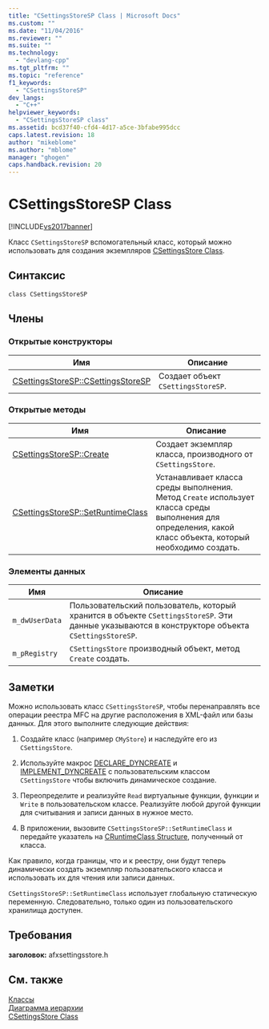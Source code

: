 ```yaml
---
title: "CSettingsStoreSP Class | Microsoft Docs"
ms.custom: ""
ms.date: "11/04/2016"
ms.reviewer: ""
ms.suite: ""
ms.technology: 
  - "devlang-cpp"
ms.tgt_pltfrm: ""
ms.topic: "reference"
f1_keywords: 
  - "CSettingsStoreSP"
dev_langs: 
  - "C++"
helpviewer_keywords: 
  - "CSettingsStoreSP class"
ms.assetid: bcd37f40-cfd4-4d17-a5ce-3bfabe995dcc
caps.latest.revision: 18
author: "mikeblome"
ms.author: "mblome"
manager: "ghogen"
caps.handback.revision: 20
---
```

# CSettingsStoreSP Class
[!INCLUDE[vs2017banner](../../assembler/inline/includes/vs2017banner.md)]

Класс `CSettingsStoreSP` вспомогательный класс, который можно использовать для создания экземпляров [CSettingsStore Class](../../mfc/reference/csettingsstore-class.md).  
  
## Синтаксис  
  
```  
class CSettingsStoreSP  
```  
  
## Члены  
  
### Открытые конструкторы  
  
|Имя|Описание|  
|---------|--------------|  
|[CSettingsStoreSP::CSettingsStoreSP](../Topic/CSettingsStoreSP::CSettingsStoreSP.md)|Создает объект `CSettingsStoreSP`.|  
  
### Открытые методы  
  
|Имя|Описание|  
|---------|--------------|  
|[CSettingsStoreSP::Create](../Topic/CSettingsStoreSP::Create.md)|Создает экземпляр класса, производного от `CSettingsStore`.|  
|[CSettingsStoreSP::SetRuntimeClass](../Topic/CSettingsStoreSP::SetRuntimeClass.md)|Устанавливает класса среды выполнения.  Метод `Create` использует класса среды выполнения для определения, какой класс объекта, который необходимо создать.|  
  
### Элементы данных  
  
|Имя|Описание|  
|---------|--------------|  
|`m_dwUserData`|Пользовательский пользователь, который хранится в объекте `CSettingsStoreSP`.  Эти данные указываются в конструкторе объекта `CSettingsStoreSP`.|  
|`m_pRegistry`|`CSettingsStore` производный объект, метод `Create` создать.|  
  
## Заметки  
 Можно использовать класс `CSettingsStoreSP`, чтобы перенаправлять все операции реестра MFC на другие расположения в XML\-файл или базы данных.  Для этого выполните следующие действия:  
  
1.  Создайте класс \(например `CMyStore`\) и наследуйте его из `CSettingsStore`.  
  
2.  Используйте макрос [DECLARE\_DYNCREATE](../Topic/DECLARE_DYNCREATE.md) и [IMPLEMENT\_DYNCREATE](../Topic/IMPLEMENT_DYNCREATE.md) с пользовательским классом `CSettingsStore` чтобы включить динамическое создание.  
  
3.  Переопределите и реализуйте `Read` виртуальные функции, функции и `Write` в пользовательском классе.  Реализуйте любой другой функции для считывания и записи данных в нужное место.  
  
4.  В приложении, вызовите `CSettingsStoreSP::SetRuntimeClass` и передайте указатель на [CRuntimeClass Structure](../Topic/CRuntimeClass%20Structure.md), полученный от класса.  
  
 Как правило, когда границы, что и к реестру, они будут теперь динамически создать экземпляр пользовательского класса и использовать их для чтения или записи данных.  
  
 `CSettingsStoreSP::SetRuntimeClass` использует глобальную статическую переменную.  Следовательно, только один из пользовательского хранилища доступен.  
  
## Требования  
 **заголовок:** afxsettingsstore.h  
  
## См. также  
 [Классы](../Topic/MFC%20Classes.md)   
 [Диаграмма иерархии](../../mfc/hierarchy-chart.md)   
 [CSettingsStore Class](../../mfc/reference/csettingsstore-class.md)
